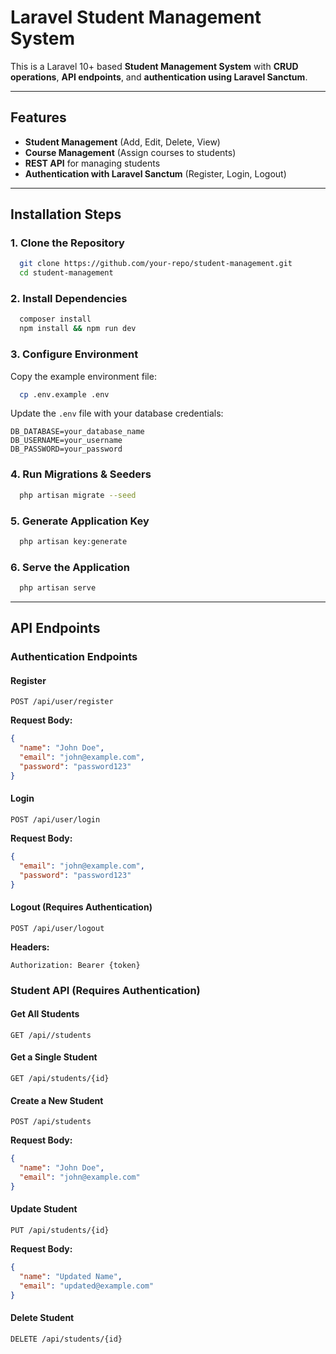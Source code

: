 # Laravel Student Management System

This is a Laravel 10+ based **Student Management System** with **CRUD operations**, **API endpoints**, and **authentication using Laravel Sanctum**.

---
## Features
- **Student Management** (Add, Edit, Delete, View)
- **Course Management** (Assign courses to students)
- **REST API** for managing students
- **Authentication with Laravel Sanctum** (Register, Login, Logout)

---
## Installation Steps

### **1. Clone the Repository**
```sh
  git clone https://github.com/your-repo/student-management.git
  cd student-management
```

### **2. Install Dependencies**
```sh
  composer install
  npm install && npm run dev
```

### **3. Configure Environment**
Copy the example environment file:
```sh
  cp .env.example .env
```

Update the `.env` file with your database credentials:
```env
DB_DATABASE=your_database_name
DB_USERNAME=your_username
DB_PASSWORD=your_password
```

### **4. Run Migrations & Seeders**
```sh
  php artisan migrate --seed
```

### **5. Generate Application Key**
```sh
  php artisan key:generate
```

### **6. Serve the Application**
```sh
  php artisan serve
```

---
## **API Endpoints**

### **Authentication Endpoints**
#### Register
```http
POST /api/user/register
```
**Request Body:**
```json
{
  "name": "John Doe",
  "email": "john@example.com",
  "password": "password123"
}
```

#### Login
```http
POST /api/user/login
```
**Request Body:**
```json
{
  "email": "john@example.com",
  "password": "password123"
}
```

#### Logout (Requires Authentication)
```http
POST /api/user/logout
```
**Headers:**
```http
Authorization: Bearer {token}
```

### **Student API (Requires Authentication)**
#### Get All Students
```http
GET /api//students
```

#### Get a Single Student
```http
GET /api/students/{id}
```

#### Create a New Student
```http
POST /api/students
```
**Request Body:**
```json
{
  "name": "John Doe",
  "email": "john@example.com"
}
```

#### Update Student
```http
PUT /api/students/{id}
```
**Request Body:**
```json
{
  "name": "Updated Name",
  "email": "updated@example.com"
}
```

#### Delete Student
```http
DELETE /api/students/{id}
```


